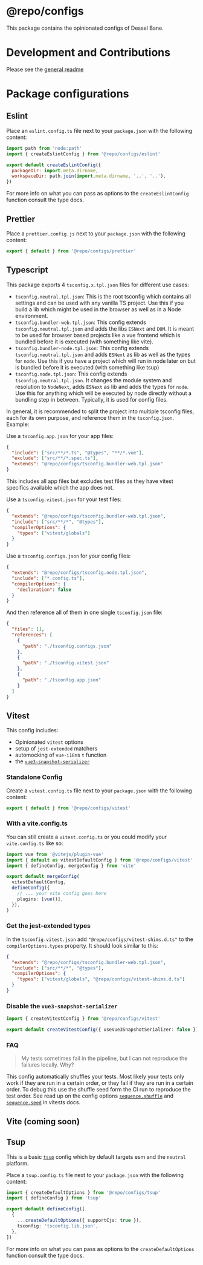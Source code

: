 # @repo/configs

This package contains the opinionated configs of Dessel Bane.

# Development and Contributions

Please see the [general readme](../../README.md#development-and-contributions)

# Package configurations

## Eslint

Place an `eslint.config.ts` file next to your `package.json` with the following content:

```javascript
import path from 'node:path'
import { createEslintConfig } from '@repo/configs/eslint'

export default createEslintConfig({
  packageDir: import.meta.dirname,
  workspaceDir: path.join(import.meta.dirname, '..', '..'),
})
```

For more info on what you can pass as options to the `createEslintConfig` function consult the type docs.

## Prettier

Place a `prettier.config.js` next to your `package.json` with the following content:

```javascript
export { default } from '@repo/configs/prettier'
```

## Typescript

This package exports 4 `tsconfig.x.tpl.json` files for different use cases:

- `tsconfig.neutral.tpl.json`: This is the root tsconfig which contains all settings and can be used with any vanilla TS project. Use this if you build a lib which might be used in the browser as well as in a Node environment.
- `tsconfig.bundler-web.tpl.json`: This config extends `tsconfig.neutral.tpl.json` and adds the libs `ESNext` and `DOM`. It is meant to be used for browser based projects like a vue frontend which is bundled before it is executed (with something like vite).
- `tsconfig.bundler-node.tpl.json`: This config extends `tsconfig.neutral.tpl.json` and adds `ESNext` as lib as well as the types for `node`. Use this if you have a project which will run in node later on but is bundled before it is executed (with something like tsup)
- `tsconfig.node.tpl.json`: This config extends `tsconfig.neutral.tpl.json`. It changes the module system and resolution to `NodeNext`, adds `ESNext` as lib and adds the types for `node`. Use this for anything which will be executed by node directly without a bundling step in between. Typically, it is used for config files.

In general, it is recommended to split the project into multiple tsconfig files, each for its own purpose, and reference them in the `tsconfig.json`. Example:

Use a `tsconfig.app.json` for your app files:

```json
{
  "include": ["src/**/*.ts", "@types", "**/*.vue"],
  "exclude": ["src/**/*.spec.ts"],
  "extends": "@repo/configs/tsconfig.bundler-web.tpl.json"
}
```

This includes all app files but excludes test files as they have vitest specifics available which the app does not.

Use a `tsconfig.vitest.json` for your test files:

```json
{
  "extends": "@repo/configs/tsconfig.bundler-web.tpl.json",
  "include": ["src/**/*", "@types"],
  "compilerOptions": {
    "types": ["vitest/globals"]
  }
}
```

Use a `tsconfig.configs.json` for your config files:

```json
{
  "extends": "@repo/configs/tsconfig.node.tpl.json",
  "include": ["*.config.ts"],
  "compilerOptions": {
    "declaration": false
  }
}
```

And then reference all of them in one single `tsconfig.json` file:

```json
{
  "files": [],
  "references": [
    {
      "path": "./tsconfig.configs.json"
    },
    {
      "path": "./tsconfig.vitest.json"
    },
    {
      "path": "./tsconfig.app.json"
    }
  ]
}
```

## Vitest

This config includes:

- Opinionated `vitest` options
- setup of `jest-extended` matchers
- automocking of `vue-i18n`s `t` function
- the [`vue3-snapshot-serializer`](https://thejaredwilcurt.com/vue-snapshot-serializer)

### Standalone Config

Create a `vitest.config.ts` file next to your `package.json` with the following content:

```typescript
export { default } from '@repo/configs/vitest'
```

### With a vite.config.ts

You can still create a `vitest.config.ts` or you could modify your `vite.config.ts` like so:

```typescript
import vue from '@vitejs/plugin-vue'
import { default as vitestDefaultConfig } from '@repo/configs/vitest'
import { defineConfig, mergeConfig } from 'vite'

export default mergeConfig(
  vitestDefaultConfig,
  defineConfig({
    // ... your vite config goes here
    plugins: [vue()],
  }),
)
```

### Get the jest-extended types

In the `tsconfig.vitest.json` add `"@repo/configs/vitest-shims.d.ts"` to the `compilerOptions.types` property. It should look similar to this:

```json
{
  "extends": "@repo/configs/tsconfig.bundler-web.tpl.json",
  "include": ["src/**/*", "@types"],
  "compilerOptions": {
    "types": ["vitest/globals", "@repo/configs/vitest-shims.d.ts"]
  }
}
```

### Disable the `vue3-snapshot-serializer`

```typescript
import { createVitestConfig } from '@repo/configs/vitest'

export default createVitestConfig({ useVue3SnapshotSerializer: false })
```

### FAQ

> My tests sometimes fail in the pipeline, but I can not reproduce the failures locally. Why?

This config automatically shuffles your tests. Most likely your tests only work if they are run in a certain order, or they fail if they are run in a certain order. To debug this use the shuffle seed form the CI run to reproduce the test order. See read up on the config options [`sequence.shuffle`](https://vitest.dev/config/#sequence-shuffle) and [`sequence.seed`](https://vitest.dev/config/#sequence-seed) in vitests docs.

## Vite (coming soon)

## Tsup

This is a basic [`tsup`](https://tsup.egoist.dev/#install) config which by default targets esm and the `neutral` platform.

Place a `tsup.config.ts` file next to your `package.json` with the following content:

```typescript
import { createDefaultOptions } from '@repo/configs/tsup'
import { defineConfig } from 'tsup'

export default defineConfig([
  {
    ...createDefaultOptions({ supportCjs: true }),
    tsconfig: 'tsconfig.lib.json',
  },
])
```

For more info on what you can pass as options to the `createDefaultOptions` function consult the type docs.
